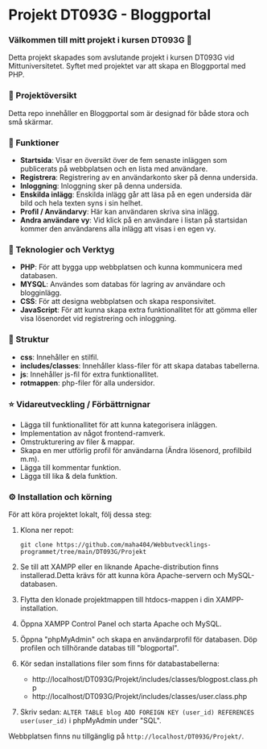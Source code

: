 # Projekt DT093G - Bloggportal

### Välkommen till mitt projekt i kursen DT093G :wave:
Detta projekt skapades som avslutande projekt i kursen DT093G vid Mittuniversitetet. Syftet med projektet var att skapa en Bloggportal med PHP. 
 
### :open_book: Projektöversikt 
Detta repo innehåller en Bloggportal som är designad för både stora och små skärmar. 

### :rocket: Funktioner 
+ **Startsida**: Visar en översikt över de fem senaste inläggen som publicerats på webbplatsen och en lista med användare.
+ **Registrera**: Registrering av en användarkonto sker på denna undersida. 
+ **Inloggning**: Inloggning sker på denna undersida. 
+ **Enskilda inlägg**: Enskilda inlägg går att läsa på en egen undersida där bild och hela texten syns i sin helhet. 
+ **Profil / Användarvy**: Här kan användaren skriva sina inlägg. 
+ **Andra användare vy**: Vid klick på en användare i listan på startsidan kommer den användarens alla inlägg att visas i en egen vy. 

### :wrench: Teknologier och Verktyg 
+ **PHP**: För att bygga upp webbplatsen och kunna kommunicera med databasen. 
+ **MYSQL**: Användes som databas för lagring av användare och blogginlägg.
+ **CSS**: För att designa webbplatsen och skapa responsivitet. 
+ **JavaScript**: För att kunna skapa extra funktionallitet för att gömma eller visa lösenordet vid registrering och inloggning.

### :file_folder: Struktur 
+ **css**: Innehåller en stilfil.
+ **includes/classes**: Innehåller klass-filer för att skapa databas tabellerna. 
+ **js**: Innehåller js-fil för extra funktionallitet.
+ **rotmappen**: php-filer för alla undersidor.

### :star: Vidareutveckling / Förbättrnignar 
+ Lägga till funktionallitet för att kunna kategorisera inläggen.
+ Implementation av något frontend-ramverk.
+ Omstrukturering av filer & mappar.
+ Skapa en mer utförlig profil för användarna (Ändra lösenord, profilbild m.m). 
+ Lägga till kommentar funktion.
+ Lägga till lika & dela funktion.

### :gear: Installation och körning 
För att köra projektet lokalt, följ dessa steg:
1. Klona ner repot:

    `git clone https://github.com/maha404/Webbutvecklings-programmet/tree/main/DT093G/Projekt`

2. Se till att XAMPP eller en liknande Apache-distribution finns installerad.Detta krävs för att kunna köra Apache-servern och MySQL-databasen.

3. Flytta den klonade projektmappen till htdocs-mappen i din XAMPP-installation. 

4. Öppna XAMPP Control Panel och starta Apache och MySQL.

5. Öppna "phpMyAdmin" och skapa en användarprofil för databasen. Döp profilen och tillhörande databas till "blogportal".

6. Kör sedan installations filer som finns för databastabellerna: 
    + http://localhost/DT093G/Projekt/includes/classes/blogpost.class.php
    + http://localhost/DT093G/Projekt/includes/classes/user.class.php

7. Skriv sedan: `ALTER TABLE blog ADD FOREIGN KEY (user_id) REFERENCES user(user_id)` i phpMyAdmin under "SQL".

Webbplatsen finns nu tillgänglig på `http://localhost/DT093G/Projekt/`.